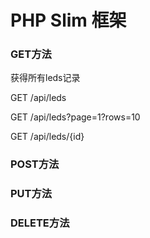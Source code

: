 # PHP Slim 框架 #

### GET方法 ###
获得所有leds记录

GET /api/leds

GET /api/leds?page=1?rows=10

GET /api/leds/{id}


### POST方法 ###

### PUT方法 ###

### DELETE方法 ###